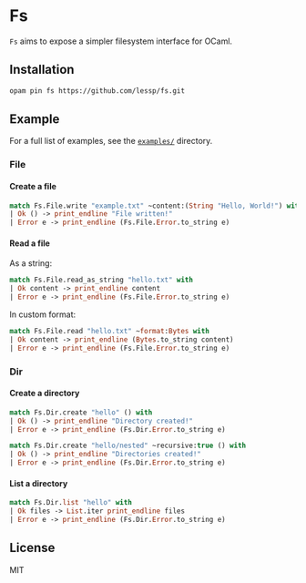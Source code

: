 # Fs

`Fs` aims to expose a simpler filesystem interface for OCaml.

## Installation

```sh
opam pin fs https://github.com/lessp/fs.git
```

## Example

For a full list of examples, see the [`examples/`](./examples) directory.

### File

#### Create a file

```ocaml
match Fs.File.write "example.txt" ~content:(String "Hello, World!") with
| Ok () -> print_endline "File written!"
| Error e -> print_endline (Fs.File.Error.to_string e)
```

#### Read a file

As a string:

```ocaml
match Fs.File.read_as_string "hello.txt" with
| Ok content -> print_endline content
| Error e -> print_endline (Fs.File.Error.to_string e)
```

In custom format:

```ocaml
match Fs.File.read "hello.txt" ~format:Bytes with
| Ok content -> print_endline (Bytes.to_string content)
| Error e -> print_endline (Fs.File.Error.to_string e)
```

### Dir

#### Create a directory

```ocaml
match Fs.Dir.create "hello" () with
| Ok () -> print_endline "Directory created!"
| Error e -> print_endline (Fs.Dir.Error.to_string e)
```

```ocaml
match Fs.Dir.create "hello/nested" ~recursive:true () with
| Ok () -> print_endline "Directories created!"
| Error e -> print_endline (Fs.Dir.Error.to_string e)
```

#### List a directory

```ocaml
match Fs.Dir.list "hello" with
| Ok files -> List.iter print_endline files
| Error e -> print_endline (Fs.Dir.Error.to_string e)
```

## License

MIT
